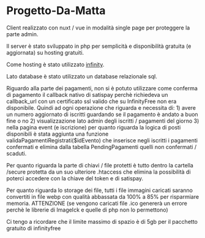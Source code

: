 # Progetto-Da-Matta

Client realizzato con nuxt / vue in modalità single page per proteggere la parte admin.

Il server è stato sviluppato in php per semplicità e disponibilità gratuita (e aggiornata) su hosting gratuiti.

Come hosting è stato utilizzato [infinity](https://www.infinityfree.com/).

Lato database è stato utilizzato un database relazionale sql.

Riguardo alla parte dei pagamenti, non si è potuto utilizzare come conferma di pagamento il callback nativo di satispay perchè
richiedeva un callback_url con un certificato ssl valido che su InfinityFree non era disponibile.
Quindi ad ogni operazione che riguarda e necessita di:
    1) avere un numero aggiornato di iscritti guardando se il pagamento è andato a buon fine o no
    2) visualizzazione lato admin degli iscritti / pagamenti del giorno
    3) nella pagina event (e iscrizione) per quanto riguarda la logica di posti disponibili
è stata aggiunta una funzione validaPagamentiRegistrati($idEvento) che inserisce negli iscritti i pagamenti confermati
e elimina dalla tabella PendingPagamenti quelli non confermati / scaduti.

Per quanto riguarda la parte di chiavi / file protetti è tutto dentro la cartella /secure protetta da un suo ulteriore .htaccess
che elimina la possibilità di poterci accedere con la chiave del token e di satispay.

Per quanto riguarda lo storage dei file, tutti i file immagini caricati saranno convertiti in file webp con qualità abbassata
da 100% a 85% per risparmiare memoria. 
ATTENZIONE (se vengono caricati file .ico genererà un errore perchè le librerie di ImageIck e quelle di php non lo permettono)

Ci tengo a ricordare che il limite massimo di spazio è di 5gb per il pacchetto gratuito di infinityfree
